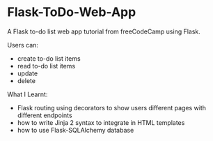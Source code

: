 # Flask-ToDo-Web-App
A Flask to-do list web app tutorial from freeCodeCamp using Flask.

Users can:
- create to-do list items
- read to-do list items
- update
- delete

What I Learnt:
- Flask routing using decorators to show users different pages with different endpoints
- how to write Jinja 2 syntax to integrate in HTML templates
- how to use Flask-SQLAlchemy database
